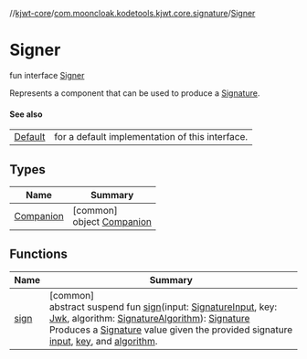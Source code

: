 //[kjwt-core](../../../index.md)/[com.mooncloak.kodetools.kjwt.core.signature](../index.md)/[Signer](index.md)

# Signer

fun interface [Signer](index.md)

Represents a component that can be used to produce a [Signature](../-signature/index.md).

#### See also

| | |
|---|---|
| [Default](../-default.md) | for a default implementation of this interface. |

## Types

| Name | Summary |
|---|---|
| [Companion](-companion/index.md) | [common]<br>object [Companion](-companion/index.md) |

## Functions

| Name | Summary |
|---|---|
| [sign](sign.md) | [common]<br>abstract suspend fun [sign](sign.md)(input: [SignatureInput](../-signature-input/index.md), key: [Jwk](../../com.mooncloak.kodetools.kjwt.core.key/-jwk/index.md), algorithm: [SignatureAlgorithm](../-signature-algorithm/index.md)): [Signature](../-signature/index.md)<br>Produces a [Signature](../-signature/index.md) value given the provided signature [input](sign.md), [key](sign.md), and [algorithm](sign.md). |
